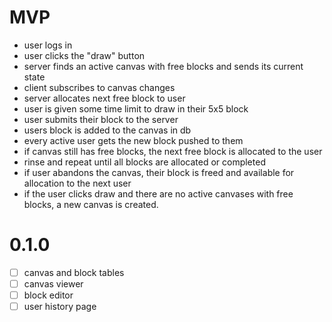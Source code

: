 # MVP

- user logs in
- user clicks the "draw" button
- server finds an active canvas with free blocks and sends its current state
- client subscribes to canvas changes
- server allocates next free block to user
- user is given some time limit to draw in their 5x5 block
- user submits their block to the server
- users block is added to the canvas in db
- every active user gets the new block pushed to them
- if canvas still has free blocks, the next free block is allocated to the user
- rinse and repeat until all blocks are allocated or completed
- if user abandons the canvas, their block is freed and available for allocation
  to the next user
- if the user clicks draw and there are no active canvases with free blocks, a
  new canvas is created.

# 0.1.0

- [ ] canvas and block tables
- [ ] canvas viewer
- [ ] block editor
- [ ] user history page
